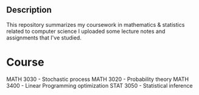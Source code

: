 ## Description
This repository summarizes my coursework in mathematics & statistics related to computer science 
I uploaded some lecture notes and assignments that I've studied.

# Course
MATH 3030 - Stochastic process 
MATH 3020 - Probability theory 
MATH 3400 - Linear Programming optimization 
STAT 3050 - Statistical inference 
